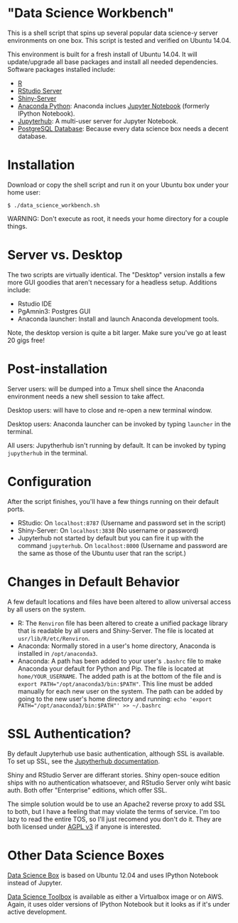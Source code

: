 "Data Science Workbench"
============

This is a shell script that spins up several popular data science-y server environments on one box. This script is
tested and verified on Ubuntu 14.04.

This environment is built for a fresh install of Ubuntu 14.04. It will update/upgrade all base packages and
install all needed dependencies. Software packages installed include:

 - [R](http://www.r-project.org/)
 - [RStudio Server](https://www.rstudio.com/products/rstudio/download-server/)
 - [Shiny-Server](http://www.rstudio.com/shiny/)
 - [Anaconda Python](https://www.continuum.io/downloads): 
        Anaconda inclues [Jupyter Notebook](http://jupyter.org/) (formerly IPython Notebook).
 - [Jupyterhub](https://github.com/jupyter/jupyterhub): A multi-user server for Jupyter Notebook.
 - [PostgreSQL Database](http://www.postgresql.org/): Because every data science box needs a decent database.

Installation
============

Download or copy the shell script and run it on your Ubuntu box under your home user:

	$ ./data_science_workbench.sh

WARNING: Don't execute as root, it needs your home directory for a couple things.

Server vs. Desktop
============

The two scripts are virtually identical. The "Desktop" version installs a few more GUI goodies that aren't necessary for a headless setup. Additions include:

 - Rstudio IDE
 - PgAmnin3: Postgres GUI
 - Anaconda launcher: Install and launch Anaconda development tools.

Note, the desktop version is quite a bit larger. Make sure you've go at least 20 gigs free!

Post-installation
============

Server users: will be dumped into a Tmux shell since the Anaconda environment needs a new shell session to take affect.

Desktop users: will have to close and re-open a new terminal window.

Desktop users: Anaconda launcher can be invoked by typing `launcher` in the terminal.

All users: Jupytherhub isn't running by default. It can be invoked by typing `jupytherhub` in the terminal.

Configuration
=============

After the script finishes, you'll have a few things running on their default ports.

 - RStudio: On `localhost:8787` (Username and password set in the script)
 - Shiny-Server: On `localhost:3838` (No username or password)
 - Jupyterhub not started by default but you can fire it up with the command `jupyterhub`.
   On `localhost:8000` (Username and password are the same as those of the Ubuntu user that ran the script.)
   
Changes in Default Behavior
=============

A few default locations and files have been altered to allow universal access by all users on the system.

 - R: The `Renviron` file has been altered to create a unified package library that is readable by all users and       Shiny-Server. The file is located at `usr/lib/R/etc/Renviron`. 
 - Anaconda: Normally stored in a user's home directory, Anaconda is installed in `/opt/anaconda3`.
 - Anaconda: A path has been added to your user's `.bashrc` file to make Anaconda your default for Python and Pip.
The file is located at `home/YOUR_USERNAME`. The added path is at the bottom of the file and is `export PATH="/opt/anaconda3/bin:$PATH"`. This line must be added manually for each new user on the system. The path can    be added by going to the new user's home directory and running: `echo 'export PATH="/opt/anaconda3/bin:$PATH"' >> ~/.bashrc`

SSL Authentication?
=============

By default Jupyterhub use basic authentication, although SSL is available. To set
up SSL, see the [Jupytherhub documentation](https://github.com/jupyter/jupyterhub/blob/master/docs/getting-started.md#Security).

Shiny and RStudio Server are differant stories. Shiny open-souce edition ships with no authentication whatsoever, 
and RStudio Server only wiht basic auth. Both offer "Enterprise" editions, which offer SSL. 

The simple solution
would be to use an Apache2 reverse proxy to add SSL to both, but I have a feeling that may violate the
terms of service. I'm too lazy to read the entire TOS, so I'll just recomend you don't do it. They are both
licensed under [AGPL v3](https://opensource.org/licenses/AGPL-3.0) if anyone is interested.

Other Data Science Boxes
=============

[Data Science Box](https://github.com/drewconway/data_science_box) is based on Ubuntu 12.04 and uses IPython Notebook instead of Jupyter.

[Data Science Toolbox](http://datasciencetoolbox.org/) is available as either a Virtualbox image or on AWS. Again, it uses older versions of IPython Notebook but it looks as if it's under active development. 







